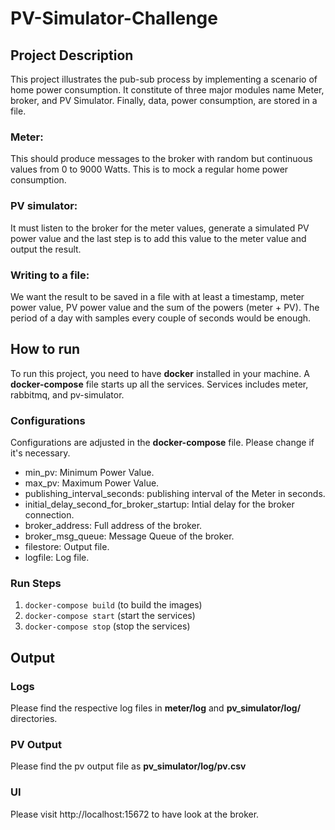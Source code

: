 # PV-Simulator-Challenge

## Project Description
This project illustrates the pub-sub process by implementing a scenario of home power consumption. It constitute of three major modules name Meter, broker, and PV Simulator. Finally, data, power consumption, are stored in a file.

### Meter: 
This should produce messages to the broker with random but continuous values from 0 to 9000 Watts. This is to mock a regular home power consumption.

### PV simulator: 
It must listen to the broker for the meter values, generate a simulated PV power value and the last step is to add this value to the meter value and output the result.

### Writing to a file:
We want the result to be saved in a file with at least a timestamp, meter power value, PV power value and the sum of the powers (meter + PV). The period of a day with samples every couple of seconds would be enough.

## How to run
To run this project, you need to have **docker** installed in your machine. A **docker-compose** file starts up all the services. Services includes meter, rabbitmq, and pv-simulator.

### Configurations
Configurations are adjusted in the **docker-compose** file. Please change if it's necessary.

* min_pv: Minimum Power Value.
* max_pv: Maximum Power Value.
* publishing_interval_seconds: publishing interval of the Meter in seconds.
* initial_delay_second_for_broker_startup: Intial delay for the broker connection.
* broker_address: Full address of the broker.
* broker_msg_queue: Message Queue of the broker.
* filestore: Output file.
* logfile: Log file. 


### Run Steps
 1. `docker-compose build` (to build the images)
 2. `docker-compose start` (start the services)
 3. `docker-compose stop` (stop the services)
 
 ## Output
 ### Logs
 Please find the respective log files in **meter/log** and **pv_simulator/log/** directories.
 ### PV Output
 Please find the pv output file as **pv_simulator/log/pv.csv**
 ### UI
 Please visit http://localhost:15672 to have look at the broker.
